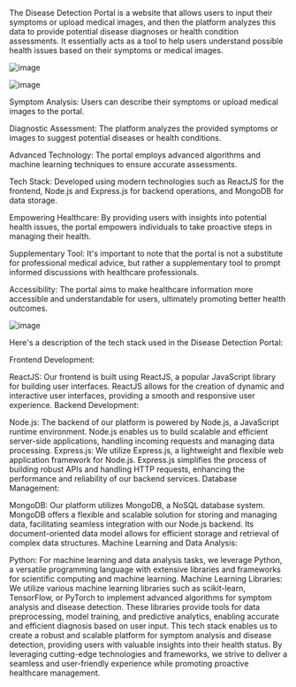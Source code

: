 The Disease Detection Portal is a website that allows users to input their symptoms or upload medical images, and then the platform analyzes this data to provide potential disease diagnoses or health condition assessments. It essentially acts as a tool to help users understand possible health issues based on their symptoms or medical images.

![image](https://github.com/Srishtiiiiii5/vital_check/assets/97932072/5a694bcd-09ec-4b00-b8a4-c603fc9ddf36)

![image](https://github.com/Srishtiiiiii5/vital_check/assets/97932072/fb1e7a4d-0dac-4ae6-8b18-4e4f3a8cd026)



Symptom Analysis: Users can describe their symptoms or upload medical images to the portal.

Diagnostic Assessment: The platform analyzes the provided symptoms or images to suggest potential diseases or health conditions.

Advanced Technology: The portal employs advanced algorithms and machine learning techniques to ensure accurate assessments.

Tech Stack: Developed using modern technologies such as ReactJS for the frontend, Node.js and Express.js for backend operations, and MongoDB for data storage.

Empowering Healthcare: By providing users with insights into potential health issues, the portal empowers individuals to take proactive steps in managing their health.

Supplementary Tool: It's important to note that the portal is not a substitute for professional medical advice, but rather a supplementary tool to prompt informed discussions with healthcare professionals.

Accessibility: The portal aims to make healthcare information more accessible and understandable for users, ultimately promoting better health outcomes.

![image](https://github.com/Srishtiiiiii5/vital_check/assets/97932072/ee0ce5ca-faf6-4ae5-9725-dcf712841be6)


Here's a description of the tech stack used in the Disease Detection Portal:

Frontend Development:

ReactJS: Our frontend is built using ReactJS, a popular JavaScript library for building user interfaces. ReactJS allows for the creation of dynamic and interactive user interfaces, providing a smooth and responsive user experience.
Backend Development:

Node.js: The backend of our platform is powered by Node.js, a JavaScript runtime environment. Node.js enables us to build scalable and efficient server-side applications, handling incoming requests and managing data processing.
Express.js: We utilize Express.js, a lightweight and flexible web application framework for Node.js. Express.js simplifies the process of building robust APIs and handling HTTP requests, enhancing the performance and reliability of our backend services.
Database Management:

MongoDB: Our platform utilizes MongoDB, a NoSQL database system. MongoDB offers a flexible and scalable solution for storing and managing data, facilitating seamless integration with our Node.js backend. Its document-oriented data model allows for efficient storage and retrieval of complex data structures.
Machine Learning and Data Analysis:

Python: For machine learning and data analysis tasks, we leverage Python, a versatile programming language with extensive libraries and frameworks for scientific computing and machine learning.
Machine Learning Libraries: We utilize various machine learning libraries such as scikit-learn, TensorFlow, or PyTorch to implement advanced algorithms for symptom analysis and disease detection. These libraries provide tools for data preprocessing, model training, and predictive analytics, enabling accurate and efficient diagnosis based on user input.
This tech stack enables us to create a robust and scalable platform for symptom analysis and disease detection, providing users with valuable insights into their health status. By leveraging cutting-edge technologies and frameworks, we strive to deliver a seamless and user-friendly experience while promoting proactive healthcare management.
